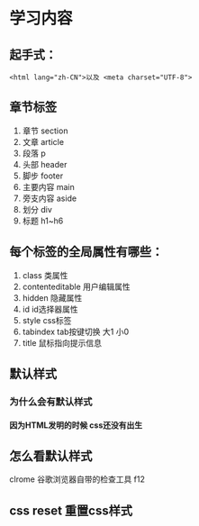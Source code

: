# 学习内容

## 起手式： 

    <html lang="zh-CN">以及 <meta charset="UTF-8">

## 章节标签
1. 章节 section
2. 文章 article
3. 段落 p
4. 头部 header
5. 脚步 footer
6. 主要内容 main
7. 旁支内容 aside
8. 划分 div
9. 标题 h1~h6

## 每个标签的全局属性有哪些：
1. class 类属性
2. contenteditable 用户编辑属性
3. hidden 隐藏属性
4. id id选择器属性
5. style css标签
6. tabindex tab按键切换 大1 小0
7. title 鼠标指向提示信息

## 默认样式
### 为什么会有默认样式
#### 因为HTML发明的时候 css还没有出生

## 怎么看默认样式
clrome 谷歌浏览器自带的检查工具 f12 

## css reset 重置css样式
